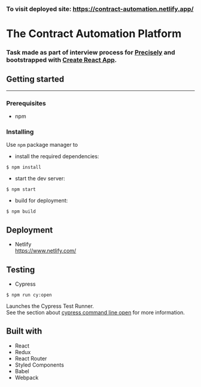 ### To visit deployed site:  https://contract-automation.netlify.app/

# The Contract Automation Platform
### Task made as part of interview process for [Precisely](https://precisely.se/) and bootstrapped with [Create React App](https://github.com/facebook/create-react-app).
## Getting started 
---
### Prerequisites
* npm

### Installing
Use `npm` package manager to 
* install the required dependencies:  
```
$ npm install  
```
* start the dev server:
```
$ npm start
```
* build for deployment:
```
$ npm build
```
## Deployment
* Netlify  
https://www.netlify.com/


## Testing
* Cypress

```
$ npm run cy:open
```

Launches the Cypress Test Runner.<br /> 
See the section about [cypress command line open](https://docs.cypress.io/guides/guides/command-line.html#cypress-open) for more information.

## Built with
* React
* Redux
* React Router
* Styled Components
* Babel
* Webpack
